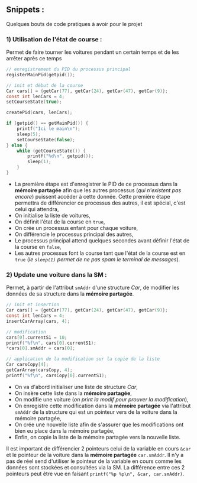 ## Snippets : 
Quelques bouts de code pratiques à avoir pour le projet

### 1) Utilisation de l'état de course :
Permet de faire tourner les voitures pendant un certain temps
et de les arrêter après ce temps
```c
// enregistrement du PID du processus principal
registerMainPid(getpid());

// init et début de la course
Car cars[] = {getCar(77), getCar(24), getCar(47), getCar(9)};
const int lenCars = 4;
setCourseState(true);

createPid(cars, lenCars);

if (getpid() == getMainPid()) {
    printf("Ici le main\n");
    sleep(5);
    setCourseState(false);
} else {
    while (getCourseState()) {
        printf("%d\n", getpid());
        sleep(1);
    }
}
```

* La première étape est d'enregistrer le PID de ce processus
dans la **mémoire partagée** afin que les autres processus
(*qui n'existent pas encore*) puissent accéder à cette donnée.
Cette première étape permettra de différencier ce processus
des autres, il est spécial, c'est celui qui attendra,
* On initialise la liste de voitures,
* On définit l'état de la course en `true`,
* On crée un processus enfant pour chaque voiture,
* On différencie le processus principal des autres,
* Le processus principal attend quelques secondes avant
définir l'état de la course en `false`,
* Les autres processus font la course tant que l'état de la
course est en `true` (*le *`sleep(1)`* permet de ne pas spam
le terminal de messages*).

### 2) Update une voiture dans la SM :
Permet, à partir de l'attribut `smAddr` d'une structure *Car*,
de modifier les données de sa structure dans la 
**mémoire partagée**.
```c
// init et insertion
Car cars[] = {getCar(77), getCar(24), getCar(47), getCar(9)};
const int lenCars = 4;
insertCarArray(cars, 4);

// modification
cars[0].currentS1 = 10;
printf("%f\n", cars[0].currentS1);
*cars[0].smAddr = cars[0];

// application de la modification sur la copie de la liste
Car carsCopy[4];
getCarArray(carsCopy, 4);
printf("%f\n", carsCopy[0].currentS1);
```

* On va d'abord initialiser une liste de structure *Car*,
* On insère cette liste dans la **mémoire partagée**,
* On modifie une voiture (*on print la modif pour
prouver la modification*),
* On enregistre cette modification dans la **mémoire
partagée** via l'attribut `smAddr` de la structure qui est
un pointeur vers de la voiture dans la mémoire partagée,
* On crée une nouvelle liste afin de s'assurer que les
modifications ont bien eu place dans la mémoire partagée,
* Enfin, on copie la liste de la mémoire partagée vers la
nouvelle liste.

Il est important de différencier 2 pointeurs celui de la 
variable en cours `&car` et le pointeur de la voiture dans
la **mémoire partagée** `car.smAddr`. Il n'y a pas de réel send
d'utiliser le pointeur de la variable en cours comme les
données sont stockées et consultées via la SM.
La différence entre ces 2 pointeurs peut être vue en faisant
`printf("%p %p\n", &car, car.smAddr)`.